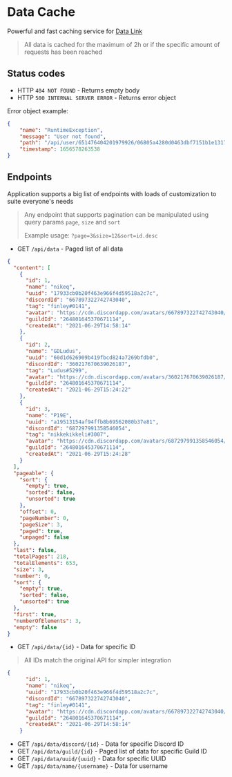 # Data Cache

Powerful and fast caching service for [Data Link](https://github.com/Pequla/data-link)

> All data is cached for the maximum of 2h or if the specific amount of requests has been reached

## Status codes

- HTTP `404 NOT FOUND` - Returns empty body
- HTTP `500 INTERNAL SERVER ERROR` - Returns error object

Error object example:
```json
{
    "name": "RuntimeException",
    "message": "User not found",
    "path": "/api/user/651476404201979926/06805a4280d0463dbf7151b1e1317cd4",
    "timestamp": 1656578263538
}
```
## Endpoints

Application supports a big list of endpoints with loads of customization to suite everyone's needs
> Any endpoint that supports pagination can be manipulated using query params `page`, `size` and `sort`
> 
> Example usage: `?page=3&size=12&sort=id.desc`

- GET `/api/data` - Paged list of all data

```json
{
  "content": [
    {
      "id": 1,
      "name": "nikeq",
      "uuid": "17933cb0b20f463e966f4d59518a2c7c",
      "discordId": "667897322742743040",
      "tag": "finley#0141",
      "avatar": "https://cdn.discordapp.com/avatars/667897322742743040/ed4481fe121922a6aacadf6aab5a4e16.png",
      "guildId": "264801645370671114",
      "createdAt": "2021-06-29T14:58:14"
    },
    {
      "id": 2,
      "name": "GDLudus",
      "uuid": "60d1d626909b419fbcd824a7269bfdb0",
      "discordId": "360217670639026187",
      "tag": "Ludus#5299",
      "avatar": "https://cdn.discordapp.com/avatars/360217670639026187/f7e9964277991dcb1aaf91340ea07eca.png",
      "guildId": "264801645370671114",
      "createdAt": "2021-06-29T15:24:22"
    },
    {
      "id": 3,
      "name": "P19E",
      "uuid": "a19513154af94ffb8b69562080b37e81",
      "discordId": "687297991358546054",
      "tag": "nikkekikkeli#3007",
      "avatar": "https://cdn.discordapp.com/avatars/687297991358546054/973e9ffb9bd79810916580e76c6017ee.png",
      "guildId": "264801645370671114",
      "createdAt": "2021-06-29T15:24:28"
    }
  ],
  "pageable": {
    "sort": {
      "empty": true,
      "sorted": false,
      "unsorted": true
    },
    "offset": 0,
    "pageNumber": 0,
    "pageSize": 3,
    "paged": true,
    "unpaged": false
  },
  "last": false,
  "totalPages": 218,
  "totalElements": 653,
  "size": 3,
  "number": 0,
  "sort": {
    "empty": true,
    "sorted": false,
    "unsorted": true
  },
  "first": true,
  "numberOfElements": 3,
  "empty": false
}
```
- GET `/api/data/{id}` - Data for specific ID

> All IDs match the original API for simpler integration

```json
{
      "id": 1,
      "name": "nikeq",
      "uuid": "17933cb0b20f463e966f4d59518a2c7c",
      "discordId": "667897322742743040",
      "tag": "finley#0141",
      "avatar": "https://cdn.discordapp.com/avatars/667897322742743040/ed4481fe121922a6aacadf6aab5a4e16.png",
      "guildId": "264801645370671114",
      "createdAt": "2021-06-29T14:58:14"
    }
```

- GET `/api/data/discord/{id}` - Data for specific Discord ID
- GET `/api/data/guild/{id}` - Paged list of data for specific Guild ID
- GET `/api/data/uuid/{uuid}` - Data for specific UUID
- GET `/api/data/name/{username}` - Data for username
